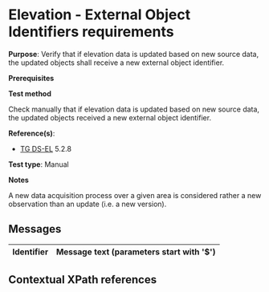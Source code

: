 # Elevation - External Object Identifiers requirements

**Purpose**: Verify that if elevation data is updated based on new source data, the updated objects shall receive a new external object identifier.

**Prerequisites**

**Test method**

Check manually that if elevation data is updated based on new source data, the updated objects received a new external object identifier.


**Reference(s)**: 

* [TG DS-EL](./README.md#ref_TG_DS_EL) 5.2.8

**Test type**: Manual

**Notes** 

A new data acquisition process over a given area is considered rather a new observation than an update (i.e. a new version).

## Messages

Identifier  |  Message text (parameters start with '$')
---------------------------------------------------------- | -------------------------------------------------------------------------

## Contextual XPath references
